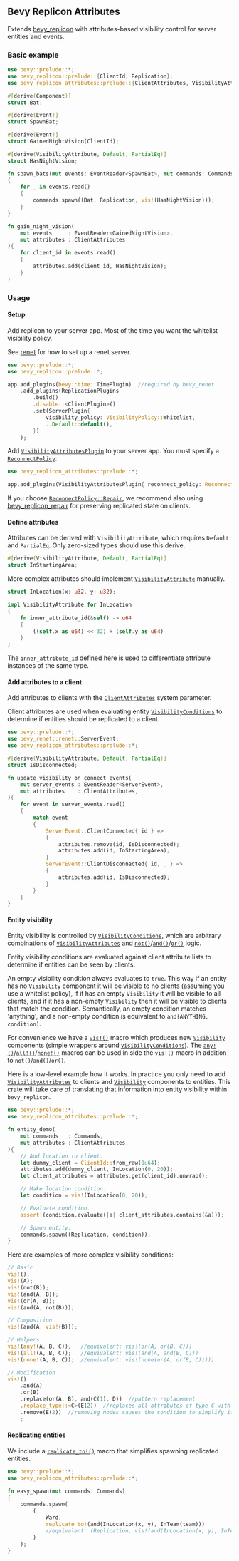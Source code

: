 ## Bevy Replicon Attributes

Extends [bevy_replicon](https://github.com/lifescapegame/bevy_replicon) with attributes-based visibility control for server entities and events.


### Basic example

```rust
use bevy::prelude::*;
use bevy_replicon::prelude::{ClientId, Replication};
use bevy_replicon_attributes::prelude::{ClientAttributes, VisibilityAttribute};

#[derive(Component)]
struct Bat;

#[derive(Event)]
struct SpawnBat;

#[derive(Event)]
struct GainedNightVision(ClientId);

#[derive(VisibilityAttribute, Default, PartialEq)]
struct HasNightVision;

fn spawn_bats(mut events: EventReader<SpawnBat>, mut commands: Commands)
{
    for _ in events.read()
    {
        commands.spawn((Bat, Replication, vis!(HasNightVision)));
    }
}

fn gain_night_vision(
    mut events     : EventReader<GainedNightVision>,
    mut attributes : ClientAttributes
){
    for client_id in events.read()
    {
        attributes.add(client_id, HasNightVision);
    }
}
```


### Usage

#### Setup

Add replicon to your server app. Most of the time you want the whitelist visibility policy.

See [renet](https://github.com/lucaspoffo/renet) for how to set up a renet server.

```rust
use bevy::prelude::*;
use bevy_replicon::prelude::*;

app.add_plugins(bevy::time::TimePlugin)  //required by bevy_renet
    .add_plugins(ReplicationPlugins
        .build()
        .disable::<ClientPlugin>()
        .set(ServerPlugin{
            visibility_policy: VisibilityPolicy::Whitelist,
            ..Default::default(),
        })
    );
```

Add [`VisibilityAttributesPlugin`](bevy_replicon_attributes::VisibilityAttributesPlugin) to your server app. You must specify a [`ReconnectPolicy`](bevy_replicon_attributes::ReconnectPolicy):

```rust
use bevy_replicon_attributes::prelude::*;

app.add_plugins(VisibilityAttributesPlugin{ reconnect_policy: ReconnectPolicy::Cleanup });
```

If you choose [`ReconnectPolicy::Repair`](bevy_replicon_attributes::ReconnectPolicy::Repair), we recommend also using [bevy_replicon_repair](https://github.com/UkoeHB/bevy_replicon_repair) for preserving replicated state on clients.


#### Define attributes

Attributes can be derived with `VisibilityAttribute`, which requires `Default` and `PartialEq`. Only zero-sized types should use this derive.

```rust
#[derive(VisibilityAttribute, Default, PartialEq)]
struct InStartingArea;
```

More complex attributes should implement [`VisibilityAttribute`](bevy_replicon_attributes::VisibilityAttribute) manually.

```rust
struct InLocation(x: u32, y: u32);

impl VisibilityAttribute for InLocation
{
    fn inner_attribute_id(&self) -> u64
    {
        ((self.x as u64) << 32) + (self.y as u64)
    }
}
```

The [`inner_attribute_id`](bevy_replicon_attributes::VisibilityAttribute::inner_attribute_id) defined here is used to differentiate attribute instances of the same type.

#### Add attributes to a client

Add attributes to clients with the [`ClientAttributes`](bevy_replicon_attributes::ClientAttributes) system parameter.

Client attributes are used when evaluating entity [`VisibilityConditions`](bevy_replicon_attributes::VisibilityCondition) to determine if entities should be replicated to a client.

```rust
use bevy::prelude::*;
use bevy_renet::renet::ServerEvent;
use bevy_replicon_attributes::prelude::*;

#[derive(VisibilityAttribute, Default, PartialEq)]
struct IsDisconnected;

fn update_visibility_on_connect_events(
    mut server_events : EventReader<ServerEvent>,
    mut attributes    : ClientAttributes,
){
    for event in server_events.read()
    {
        match event
        {
            ServerEvent::ClientConnected{ id } =>
            {
                attributes.remove(id, IsDisconnected);
                attributes.add(id, InStartingArea);
            }
            ServerEvent::ClientDisconnected{ id, _ } =>
            {
                attributes.add(id, IsDisconnected);
            }
        }
    }
}
```

#### Entity visibility

Entity visibility is controlled by [`VisibilityConditions`](bevy_replicon_attributes::VisibilityCondition), which are arbitrary combinations of [`VisibilityAttributes`](bevy_replicon_attributes::VisibilityAttribute) and [`not()`](bevy_replicon_attributes::not)/[`and()`](bevy_replicon_attributes::and)/[`or()`](bevy_replicon_attributes::or) logic.

Entity visibility conditions are evaluated against client attribute lists to determine if entities can be seen by clients.

An empty visibility condition always evaluates to `true`. This way if an entity has no `Visibility` component it will be visible to no clients (assuming you use a whitelist policy), if it has an empty `Visibility` it will be visible to all clients, and if it has a non-empty `Visibility` then it will be visible to clients that match the condition. Semantically, an empty condition matches 'anything', and a non-empty condition is equivalent to `and(ANYTHING, condition)`.

For convenience we have a [`vis!()`](bevy_replicon_attributes::vis) macro which produces new [`Visibility`](bevy_replicon_attributes::VisibilityCondition) components (simple wrappers around [`VisibilityConditions`](bevy_replicon_attributes::VisibilityCondition)). The [`any!()`](bevy_replicon_attributes::vis)/[`all!()`](bevy_replicon_attributes::vis)/[`none!()`](bevy_replicon_attributes::vis) macros can be used in side the `vis!()` macro in addition to `not()`/`and()`/`or()`.

Here is a low-level example how it works. In practice you only need to add [`VisibilityAttributes`](bevy_replicon_attributes::VisibilityAttribute) to clients and [`Visibility`](bevy_replicon_attributes::VisibilityCondition) components to entities. This crate will take care of translating that information into entity visibility within `bevy_replicon`.

```rust
use bevy::prelude::*;
use bevy_replicon_attributes::prelude::*;

fn entity_demo(
    mut commands   : Commands,
    mut attributes : ClientAttributes,
){
    // Add location to client.
    let dummy_client = ClientId::from_raw(0u64);
    attributes.add(dummy_client, InLocation(0, 20));
    let client_attributes = attributes.get(client_id).unwrap();

    // Make location condition.
    let condition = vis!(InLocation(0, 20));

    // Evaluate condition.
    assert!(condition.evaluate(|a| client_attributes.contains(&a)));

    // Spawn entity.
    commands.spawn((Replication, condition));
}
```

Here are examples of more complex visibility conditions:
```rust
// Basic
vis!();
vis!(A);
vis!(not(B));
vis!(and(A, B));
vis!(or(A, B));
vis!(and(A, not(B)));

// Composition
vis!(and(A, vis!(B)));

// Helpers
vis!(any!(A, B, C));   //equivalent: vis!(or(A, or(B, C)))
vis!(all!(A, B, C));   //equivalent: vis!(and(A, and(B, C)))
vis!(none!(A, B, C));  //equivalent: vis!(none(or(A, or(B, C)))))

// Modification
vis!()
    .and(A)
    .or(B)
    .replace(or(A, B), and(C(1), D))  //pattern replacement
    .replace_type::<C>(E(2))  //replaces all attributes of type C with E(2)
    .remove(E(2))  //removing nodes causes the condition to simplify itself
    ;

```


#### Replicating entities

We include a [`replicate_to!()`](bevy_replicon_attributes::replicate_to) macro that simplifies spawning replicated entities.

```rust
use bevy::prelude::*;
use bevy_replicon_attributes::prelude::*;

fn easy_spawn(mut commands: Commands)
{
    commands.spawn(
        (
            Ward,
            replicate_to!(and(InLocation(x, y), InTeam(team)))
            //equivalent: (Replication, vis!(and(InLocation(x, y), InTeam(team))))
        )
    );
}
```
